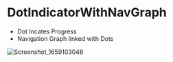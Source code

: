 # DotIndicatorWithNavGraph

* Dot Incates Progress 
* Navigation Graph linked with Dots 


![Screenshot_1659103048](https://user-images.githubusercontent.com/82834584/181776024-2153678a-af0d-49a9-a231-9ee6ed16f333.png)
